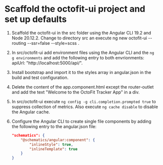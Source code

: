 # Scaffold the octofit-ui project and set up defaults

1. Scaffold the octofit-ui in the src folder using the Angular CLI 19.2 and Node 20.12.2. Change to directory src an execute ng new octofit-ui --routing --ssr=false --style=scss .

2. In src/octofit-ui add environment files using the Angular CLI and the `ng g environments` and add the following entry to both envrionments: apiUrl: "http://localhost:5000/api/".

3. Install bootstrap and import it to the styles array in angular.json in the build and test configuration.

4. Delete the content of the app.component.html except the router-outlet and add the text "Welcome to the OctoFit Tracker App" in a div.

5. In src/octofit-ui execute `ng config -g cli.completion.prompted true` to suppress collection of metrics. Also execute `ng cache disable` to disable the Angular cache.

6. Configure the Angular CLI to create single file components by adding the following entry to the angular.json file:
   ```json
   "schematics": {
       "@schematics/angular:component": {
           "inlineStyle": true,
           "inlineTemplate": true
       }
   }
   ```
